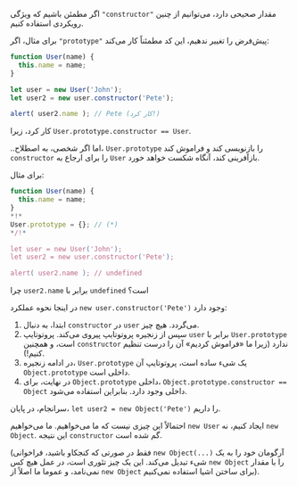 اگر مطمئن باشیم که ویژگی `"constructor"` مقدار صحیحی دارد، می‌توانیم از چنین رویکردی استفاده کنیم.

برای مثال، اگر `"prototype"` پیش‌فرض را تغییر ندهیم، این کد مطمئناً کار می‌کند:

```js run
function User(name) {
  this.name = name;
}

let user = new User('John');
let user2 = new user.constructor('Pete');

alert( user2.name ); // Pete (کار کرد!)
```

کار کرد، زیرا `User.prototype.constructor == User`. 

..اما اگر شخصی، به اصطلاح، `User.prototype` را بازنویسی کند و فراموش کند `constructor` را برای ارجاع به `User` بازآفرینی کند، آنگاه شکست خواهد خورد.

برای مثال:

```js run
function User(name) {
  this.name = name;
}
*!*
User.prototype = {}; // (*)
*/!*

let user = new User('John');
let user2 = new user.constructor('Pete');

alert( user2.name ); // undefined
```

چرا `user2.name` برابر با `undefined` است؟

در اینجا نحوه عملکرد `new user.constructor('Pete')` وجود دارد:

1. ابتدا، به دنبال `constructor` در `user` می‌گردد. هیچ چیز.
2. سپس از زنجیره پروتوتایپ پیروی می‌کند. پروتوتایپ `user` برابر با `User.prototype` است، و همچنین `constructor` ندارد (زیرا ما «فراموش کردیم» آن را درست تنظیم کنیم!).
3. در ادامه زنجیره، `User.prototype` یک شیء ساده است، پروتوتایپ آن `Object.prototype` داخلی است.
4. در نهایت، برای `Object.prototype` داخلی، `Object.prototype.constructor == Object` داخلی وجود دارد. بنابراین استفاده می‌شود.

سر‌انجام، در پایان، `let user2 = new Object('Pete')` را داریم.

احتمالاً این چیزی نیست که ما می‌خواهیم. ما می‌خواهیم `new User` ایجاد کنیم، نه `new Object`. این نتیجه `constructor` گم شده است.

(فقط در صورتی که کنجکاو باشید، فراخوانی `new Object(...)` آرگومان خود را به یک شیء تبدیل می‌کند. این یک چیز تئوری است، در عمل هیچ کس `new Object` را با مقدار نمی‌نامد، و عموما ما اصلاً از `new Object` برای ساختن اشیا استفاده نمی‌کنیم).